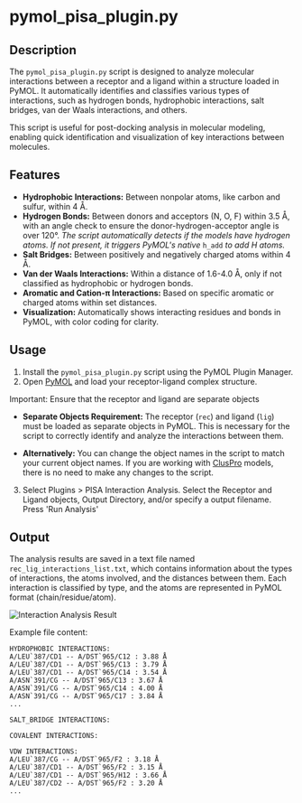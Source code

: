 # pymol_pisa_plugin.py

## Description

The `pymol_pisa_plugin.py` script is designed to analyze molecular interactions between a receptor and a ligand within a structure loaded in PyMOL. It automatically identifies and classifies various types of interactions, such as hydrogen bonds, hydrophobic interactions, salt bridges, van der Waals interactions, and others.

This script is useful for post-docking analysis in molecular modeling, enabling quick identification and visualization of key interactions between molecules.

## Features

- **Hydrophobic Interactions:** Between nonpolar atoms, like carbon and sulfur, within 4 Å.
- **Hydrogen Bonds:** Between donors and acceptors (N, O, F) within 3.5 Å, with an angle check to ensure the donor-hydrogen-acceptor angle is over 120°. *The script automatically detects if the models have hydrogen atoms. If not present, it triggers PyMOL's native* `h_add` *to add H atoms.*
- **Salt Bridges:** Between positively and negatively charged atoms within 4 Å.
- **Van der Waals Interactions:** Within a distance of 1.6-4.0 Å, only if not classified as hydrophobic or hydrogen bonds.
- **Aromatic and Cation-π Interactions:** Based on specific aromatic or charged atoms within set distances.
- **Visualization:** Automatically shows interacting residues and bonds in PyMOL, with color coding for clarity.

## Usage

1. Install the `pymol_pisa_plugin.py` script using the PyMOL Plugin Manager.
2. Open [PyMOL](https://pymol.org/2/)  and load your receptor-ligand complex structure.

 Important: Ensure that the receptor and ligand are separate objects

- **Separate Objects Requirement:** The receptor (`rec`) and ligand (`lig`) must be loaded as separate objects in PyMOL. This is necessary for the script to correctly identify and analyze the interactions between them.

- **Alternatively:** You can change the object names in the script to match your current object names. If you are working with [ClusPro](https://cluspro.bu.edu/) models, there is no need to make any changes to the script.

3. Select Plugins > PISA Interaction Analysis. Select the Receptor and Ligand objects, Output Directory, and/or specify a output filename. Press 'Run Analysis'

## Output
The analysis results are saved in a text file named `rec_lig_interactions_list.txt`, which contains information about the types of interactions, the atoms involved, and the distances between them. Each interaction is classified by type, and the atoms are represented in PyMOL format (chain/residue/atom).

![Interaction Analysis Result](examples/110217.png)

Example file content:

```
HYDROPHOBIC INTERACTIONS:
A/LEU`387/CD1 -- A/DST`965/C12 : 3.88 Å
A/LEU`387/CD1 -- A/DST`965/C13 : 3.79 Å
A/LEU`387/CD1 -- A/DST`965/C14 : 3.54 Å
A/ASN`391/CG -- A/DST`965/C13 : 3.67 Å
A/ASN`391/CG -- A/DST`965/C14 : 4.00 Å
A/ASN`391/CG -- A/DST`965/C17 : 3.84 Å
...

SALT_BRIDGE INTERACTIONS:

COVALENT INTERACTIONS:

VDW INTERACTIONS:
A/LEU`387/CG -- A/DST`965/F2 : 3.18 Å
A/LEU`387/CD1 -- A/DST`965/F2 : 3.15 Å
A/LEU`387/CD1 -- A/DST`965/H12 : 3.66 Å
A/LEU`387/CD2 -- A/DST`965/F2 : 3.20 Å
...
```

